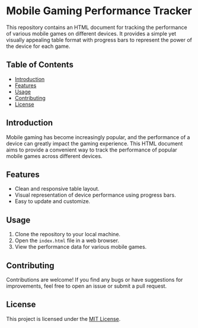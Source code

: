 
# Mobile Gaming Performance Tracker

This repository contains an HTML document for tracking the performance of various mobile games on different devices. It provides a simple yet visually appealing table format with progress bars to represent the power of the device for each game.

## Table of Contents

- [Introduction](#introduction)
- [Features](#features)
- [Usage](#usage)
- [Contributing](#contributing)
- [License](#license)

## Introduction

Mobile gaming has become increasingly popular, and the performance of a device can greatly impact the gaming experience. This HTML document aims to provide a convenient way to track the performance of popular mobile games across different devices.

## Features

- Clean and responsive table layout.
- Visual representation of device performance using progress bars.
- Easy to update and customize.

## Usage

1. Clone the repository to your local machine.
2. Open the `index.html` file in a web browser.
3. View the performance data for various mobile games.

## Contributing

Contributions are welcome! If you find any bugs or have suggestions for improvements, feel free to open an issue or submit a pull request.

## License

This project is licensed under the [MIT License](LICENSE).
